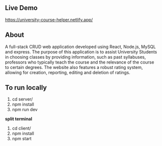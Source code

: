 ## Live Demo
https://university-course-helper.netlify.app/

## About
A full-stack CRUD web application developed using React, Node.js, MySQL and express. The purpose of this application is to assist University Students in choosing classes by providing information, such as past syllabuses, professors who typically teach the course and the relevance of the course to certain degrees. The website also features a robust rating system, allowing for creation, reporting, editing and deletion of ratings.

## To run locally
1. cd server/
2. npm install
3. npm run dev

**split terminal**
1. cd client/
2. npm install
3. npm start
